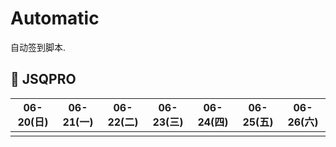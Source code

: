 # Automatic

自动签到脚本.

## 🎯 JSQPRO

<!-- @protocol:jsqpro:start -->
<!-- checked:;2021-06-26 -->

| 06-20(日) | 06-21(一) | 06-22(二) | 06-23(三) | 06-24(四) | 06-25(五) | 06-26(六) |
| :-------: | :-------: | :-------: | :-------: | :-------: | :-------: | :-------: |
|           |           |           |           |           |           |           |

<!-- @protocol:jsqpro:end -->
